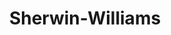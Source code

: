 ---
title: "Sherwin-Williams"
url: /saint-petersburg/sherwin-williams-34th-street-north/
shop: paint
---